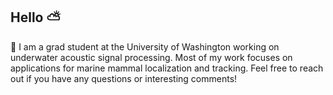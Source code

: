 ## Hello ⛅

🐋 I am a grad student at the University of Washington working on underwater acoustic signal processing. Most of my work focuses on applications for marine mammal localization and tracking. Feel free to reach out if you have any questions or interesting comments!

<!--
**isabrand/isabrand** is a ✨ _special_ ✨ repository because its `README.md` (this file) appears on your GitHub profile.

Here are some ideas to get you started:

- 🔭 I’m currently working on ...
- 🌱 I’m currently learning ...
- 👯 I’m looking to collaborate on ...
- 🤔 I’m looking for help with ...
- 💬 Ask me about ...
- 📫 How to reach me: ...
- 😄 Pronouns: ...
- ⚡ Fun fact: ...
-->
